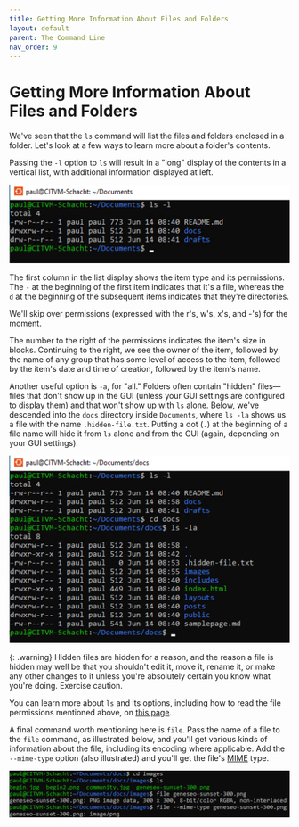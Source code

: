 ```yaml
---
title: Getting More Information About Files and Folders
layout: default
parent: The Command Line
nav_order: 9
---
```


# Getting More Information About Files and Folders

We've seen that the `ls` command will list the files and folders enclosed in a folder. Let's look at a few ways to learn more about a folder's contents.

Passing the `-l` option to `ls` will result in a "long" display of the contents in a vertical list, with additional information displayed at left.

![Long-list display of files and folders at the command line](../assets/ls-l.png)

The first column in the list display shows the item type and its permissions. The `-` at the beginning of the first item indicates that it's a file, whereas the `d` at the beginning of the subsequent items indicates that they're directories.

We'll skip over permissions (expressed with the r's, w's, x's, and -'s) for the moment.

The number to the right of the permissions indicates the item's size in blocks. Continuing to the right, we see the owner of the item, followed by the name of any group that has some level of access to the item, followed by the item's date and time of creation, followed by the item's name.

Another useful option is `-a`, for "all." Folders often contain "hidden" files&mdash;files that don't show up in the GUI (unless your GUI settings are configured to display them) and that won't show up with `ls` alone. Below, we've descended into the `docs` directory inside `Documents`, where `ls -la` shows us a file with the name `.hidden-file.txt`. Putting a dot (`.`) at the beginning of a file name will hide it from `ls` alone and  from the GUI (again, depending on your GUI settings).

![Long-list display showing hidden files](../assets/ls-la.png)

{: .warning}
Hidden files are hidden for a reason, and the reason a file is hidden may well be that you shouldn't edit it, move it, rename it, or make any other changes to it unless you're absolutely certain you know what you're doing. Exercise caution.

You can learn more about `ls` and its options, including how to read the file permissions mentioned above, on [this page](https://www.computerhope.com/unix/uls.htm).

A final command worth mentioning here is `file`. Pass the name of a file to the `file` command, as illustrated below, and you'll get various kinds of information about the file, including its encoding where applicable. Add the `--mime-type` option (also illustrated) and you'll get the file's [MIME](https://www.computerhope.com/jargon/m/mime.htm) type. 

![Examples of the file command](../assets/mime.png)
 